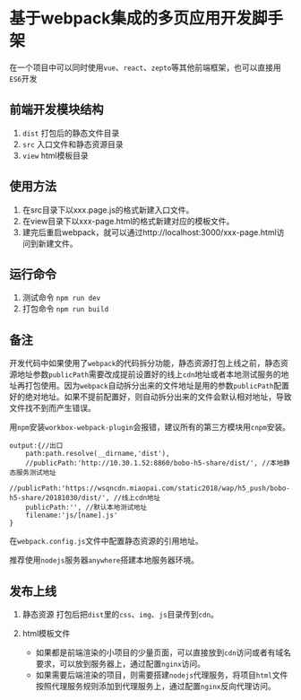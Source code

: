# 基于webpack集成的多页应用开发脚手架

在一个项目中可以同时使用`vue`、`react`、`zepto`等其他前端框架，也可以直接用`ES6`开发


## 前端开发模块结构

1. `dist` 打包后的静态文件目录
2. `src`  入口文件和静态资源目录
3. `view` html模板目录

## 使用方法

1. 在src目录下以xxx.page.js的格式新建入口文件。
2. 在view目录下以xxx-page.html的格式新建对应的模板文件。
3. 建完后重启webpack，就可以通过http://localhost:3000/xxx-page.html访问到新建文件。

## 运行命令

1. 测试命令  `npm run dev`
2. 打包命令  `npm run build`

## 备注
开发代码中如果使用了`webpack`的代码拆分功能，静态资源打包上线之前，静态资源地址参数`publicPath`需要改成提前设置好的线上`cdn`地址或者本地测试服务的地址再打包使用。因为`webpack`自动拆分出来的文件地址是用的参数`publicPath`配置好的绝对地址。如果不提前配置好，则自动拆分出来的文件会默认相对地址，导致文件找不到而产生错误。

用`npm`安装`workbox-webpack-plugin`会报错，建议所有的第三方模块用`cnpm`安装。

```
output:{//出口
	path:path.resolve(__dirname,'dist'),
	//publicPath:'http://10.30.1.52:8860/bobo-h5-share/dist/', //本地静态服务测试地址
	//publicPath:'https://wsqncdn.miaopai.com/static2018/wap/h5_push/bobo-h5-share/20181030/dist/', //线上cdn地址
	publicPath:'', //默认本地测试地址
	filename:'js/[name].js'
}

```
在`webpack.config.js`文件中配置静态资源的引用地址。<br>

推荐使用`nodejs`服务器`anywhere`搭建本地服务器环境。

## 发布上线

1. 静态资源
打包后把`dist`里的`css`、`img`、`js`目录传到`cdn`。

2. html模板文件
	* 如果都是前端渲染的小项目的少量页面，可以直接放到`cdn`访问或者有域名要求，可以放到服务器上，通过配置`nginx`访问。
	* 如果需要后端渲染的项目，则需要搭建`nodejs`代理服务，将项目`html`文件按照代理服务规则添加到代理服务上，通过配置`nginx`反向代理访问。

